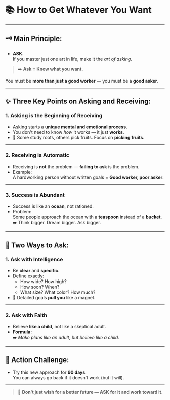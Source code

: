 # 📚 How to Get Whatever You Want

---

## 🗝️ Main Principle:
- **ASK.**  
  If you master just one art in life, make it the *art of asking*.

> ➡️ **Ask = Know what you want.**

You must be **more than just a good worker** — you must be a **good asker**.

---

## ✨ Three Key Points on Asking and Receiving:

### 1. Asking is the Beginning of Receiving
- Asking starts a **unique mental and emotional process**.
- You don't need to know *how* it works — it just **works**.
- 🌱 Some study roots, others pick fruits. Focus on **picking fruits**.

---

### 2. Receiving is Automatic
- Receiving is **not** the problem — **failing to ask** is the problem.
- Example:  
  A hardworking person without written goals = **Good worker, poor asker**.

---

### 3. Success is Abundant
- Success is like an **ocean**, not rationed.
- Problem:  
  Some people approach the ocean with a **teaspoon** instead of a **bucket**.  
  ➡️ Think bigger. Dream bigger. Ask bigger.

---

## 🧠 Two Ways to Ask:

### 1. Ask with Intelligence
- Be **clear** and **specific**.
- Define exactly:
  - How wide? How high?
  - How soon? When?
  - What size? What color? How much?
- 🎯 Detailed goals **pull you** like a magnet.

---

### 2. Ask with Faith
- Believe **like a child**, not like a skeptical adult.
- **Formula:**  
  ➡️ *Make plans like an adult, but believe like a child.*

---

## 📅 Action Challenge:
- Try this new approach for **90 days**.  
  You can always go back if it doesn't work (but it will).

---

> 🌟 **Don't just wish for a better future — ASK for it and work toward it.**
